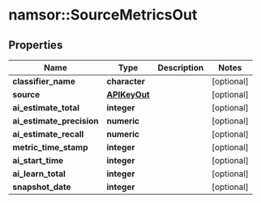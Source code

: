 # namsor::SourceMetricsOut

## Properties
Name | Type | Description | Notes
------------ | ------------- | ------------- | -------------
**classifier_name** | **character** |  | [optional] 
**source** | [**APIKeyOut**](APIKeyOut.md) |  | [optional] 
**ai_estimate_total** | **integer** |  | [optional] 
**ai_estimate_precision** | **numeric** |  | [optional] 
**ai_estimate_recall** | **numeric** |  | [optional] 
**metric_time_stamp** | **integer** |  | [optional] 
**ai_start_time** | **integer** |  | [optional] 
**ai_learn_total** | **integer** |  | [optional] 
**snapshot_date** | **integer** |  | [optional] 


